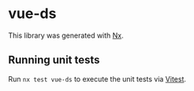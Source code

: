 # vue-ds

This library was generated with [Nx](https://nx.dev).

## Running unit tests

Run `nx test vue-ds` to execute the unit tests via [Vitest](https://vitest.dev/).
